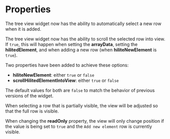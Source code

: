 # Properties

The tree view widget now has the ability to automatically select a new
row when it is added.

The tree view widget now has the ability to scroll the selected row into 
view. If `true`, this will happen when setting the **arrayData**, 
setting the **hilitedElement**, and when adding a new row 
(when **hiliteNewElement** is `true`).

Two properties have been added to achieve these options:
* **hiliteNewElement**: either `true` or `false`
* **scrollHilitedElementIntoView**: either `true` or `false`

The default values for both are `false` to match the behavior of previous 
versions of the widget.

When selecting a row that is partially visible, the view will be 
adjusted so that the full row is visible.

When changing the **readOnly** property, the view will only change 
position if the value is being set to `true` and the `Add new element` 
row is currently visible.